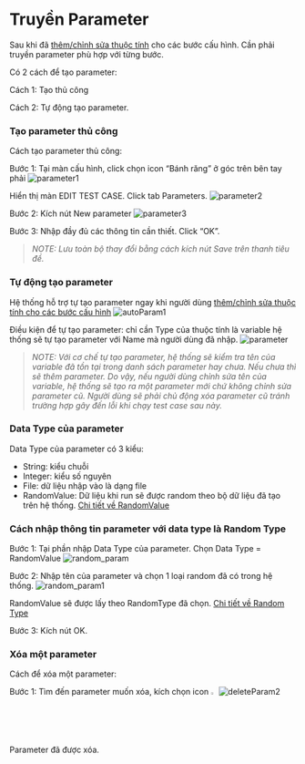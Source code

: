 # Truyền Parameter

Sau khi đã [thêm/chỉnh sửa thuộc tính]() cho các bước cấu hình. Cần phải truyền parameter phù hợp với từng bước.

Có 2 cách để tạo parameter:

Cách 1: Tạo thủ công

Cách 2: Tự động tạo parameter.

###	Tạo parameter thủ công
Cách tạo parameter thủ công:

Bước 1:	Tại màn cấu hình, click chọn icon “Bánh răng” ở góc trên bên tay phải
![parameter1](https://user-images.githubusercontent.com/105435351/197681282-5234c33f-18bc-4b80-9898-acf305df64fb.png)

Hiển thị màn EDIT TEST CASE. Click tab Parameters.
![parameter2](https://user-images.githubusercontent.com/105435351/197681499-7b761ffa-916e-4d3c-93c8-9ae318e45044.png)

Bước 2:	Kích nút New parameter 
![parameter3](https://user-images.githubusercontent.com/105435351/197681509-77a936b6-a7ff-4d14-9812-466ce7b9161c.png)

Bước 3:	Nhập đầy đủ các thông tin cần thiết. Click “OK”.
>*NOTE: Lưu toàn bộ thay đổi bằng cách kích nút Save trên thanh tiêu đề.*

### Tự động tạo parameter
Hệ thống hỗ trợ tự tạo parameter ngay khi người dùng [thêm/chỉnh sửa thuộc tính cho các bước cấu hình]()
![autoParam1](https://user-images.githubusercontent.com/105435351/197682528-47828567-275a-4cee-930e-33c48079855d.png)

Điều kiện để tự tạo parameter: chỉ cần Type của thuộc tính là variable hệ thống sẽ tự tạo parameter với Name mà người dùng đã nhập.
![parameter](https://user-images.githubusercontent.com/105435351/197682563-67a62501-be50-41da-a5c5-cd8268000e7a.gif)
>*NOTE: Với cơ chế tự tạo parameter, hệ thống sẽ kiểm tra tên của variable đã tồn tại trong danh sách parameter hay chưa. Nếu chưa thì sẽ thêm parameter. Do vậy, nếu người dùng chỉnh sửa tên của variable, hệ thống sẽ tạo ra một parameter mới chứ không chỉnh sửa parameter cũ. Người dùng sẽ phải chủ động xóa parameter cũ tránh trường hợp gây đến lỗi khi chạy test case sau này.*

### Data Type của parameter
Data Type của parameter có 3 kiểu:
+ String: kiểu chuỗi
+ Integer: kiểu số nguyên
+ File: dữ liệu nhập vào là dạng file
+ RandomValue: Dữ liệu khi run sẽ được random theo bộ dữ liệu đã tạo trên hệ thống. [Chi tiết về RandomValue]()

### Cách nhập thông tin parameter với data type là Random Type
Bước 1:	Tại phần nhập Data Type của parameter. Chọn Data Type = RandomValue
![random_param](https://user-images.githubusercontent.com/105435351/197683913-f5df69b7-730e-4c95-9a75-1dc94bbc9078.png)

Bước 2:	Nhập tên của parameter và chọn 1 loại random đã có trong hệ thống. 
![random_param1](https://user-images.githubusercontent.com/105435351/197683923-16fe942b-20bc-47af-a945-e54e2b00db15.png)

RandomValue sẽ được lấy theo RandomType đã chọn. [Chi tiết về Random Type]()

Bước 3:	Kích nút OK.

### Xóa một parameter
Cách để xóa một parameter:

Bước 1:	Tìm đến parameter muốn xóa, kích chọn icon  <img src="https://user-images.githubusercontent.com/105435351/197684786-0fceff9e-680e-4d15-b5fd-ec52770d63a9.png" width="2%" />
![deleteParam2](https://user-images.githubusercontent.com/105435351/197684818-3abf0b04-51e2-4af0-9033-33af3773e3a3.png)

Parameter đã được xóa.

